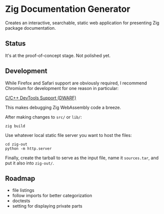 # Zig Documentation Generator

Creates an interactive, searchable, static web application for presenting Zig
package documentation.

## Status

It's at the proof-of-concept stage. Not polished yet.

## Development

While Firefox and Safari support are obviously required, I recommend Chromium
for development for one reason in particular:

[C/C++ DevTools Support (DWARF)](https://chromewebstore.google.com/detail/cc++-devtools-support-dwa/pdcpmagijalfljmkmjngeonclgbbannb)

This makes debugging Zig WebAssembly code a breeze.

After making changes to `src/` or `lib/`:

```
zig build
```

Use whatever local static file server you want to host the files:

```
cd zig-out
python -m http.server
```

Finally, create the tarball to serve as the input file, name it `sources.tar`,
and put it also into `zig-out/`.

## Roadmap

* file listings
* follow imports for better categorization
* doctests
* setting for displaying private parts
